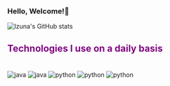 ### Hello, Welcome!👋

![Izuna's GitHub stats](https://github-readme-stats.vercel.app/api?username=izunaa1&show_icons=true&theme=gruvbox)

## <p style="color: purple;">Technologies I use on a daily basis</p>

<div style="display: inline_block"><br/>

<img align="center" alt="java" src="https://img.shields.io/badge/Java-ED8B00?style=for-the-badge&logo=openjdk&logoColor=white" />
<img align="center" alt="java" src="https://img.shields.io/badge/Spring-6DB33F?style=for-the-badge&logo=spring&logoColor=white" />
<img align="center" alt="python" src="https://img.shields.io/badge/MongoDB-4EA94B?style=for-the-badge&logo=mongodb&logoColor=white" />
<img align="center" alt="python" src="https://img.shields.io/badge/Python-14354C?style=for-the-badge&logo=python&logoColor=white" />
<img align="center" alt="python" src="https://img.shields.io/badge/Django-092E20?style=for-the-badge&logo=django&logoColor=white" />
